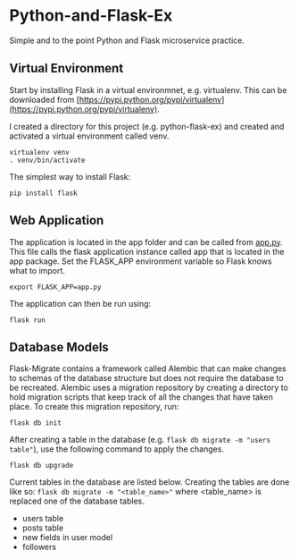 # Python-and-Flask-Ex
Simple and to the point Python and Flask microservice practice.

## Virtual Environment
Start by installing Flask in a virtual environmnet, e.g. virtualenv. This can be downloaded from [https://pypi.python.org/pypi/virtualenv](https://pypi.python.org/pypi/virtualenv).

I created a directory for this project (e.g. python-flask-ex) and created and activated a virtual environment called venv.
```
virtualenv venv
. venv/bin/activate
```

The simplest way to install Flask:
```
pip install flask
```

## Web Application
The application is located in the app folder and can be called from [app.py](app.py). This file calls the flask application instance called app that is located in the app package. Set the FLASK_APP environment variable so Flask knows what to import.
```
export FLASK_APP=app.py
```
The application can then be run using:
```
flask run
```

## Database Models
Flask-Migrate contains a framework called Alembic that can make changes to schemas of the database structure but does not require the database to be recreated. Alembic uses a migration repository by creating a directory to hold migration scripts that keep track of all the changes that have taken place. To create this migration repository, run:
```
flask db init
```
After creating a table in the database (e.g. ```flask db migrate -m "users table"```), use the following command to apply the changes.
```
flask db upgrade
```
Current tables in the database are listed below. Creating the tables are done like so: ```flask db migrate -m "<table_name>"``` where <table_name> is replaced one of the database tables.

* users table
* posts table
* new fields in user model
* followers
